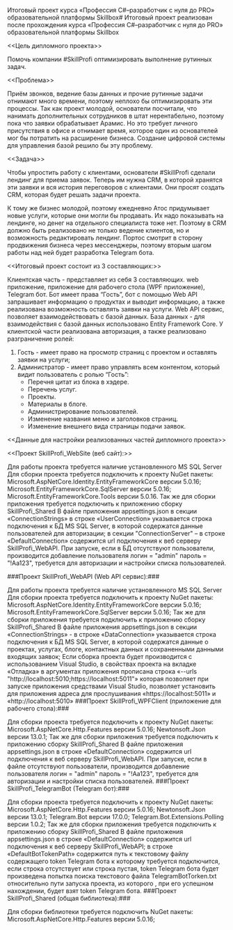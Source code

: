 Итоговый проект курса «Профессия C#–разработчик с нуля до PRO» образовательной платформы Skillbox#
Итоговый проект реализован после прохождения курса «Профессия C#–разработчик с нуля до PRO» образовательной платформы Skillbox

<<Цель дипломного проекта>>

Помочь компании #SkillProfi оптимизировать выполнение рутинных задач.

<<Проблема>>

Приём звонков, ведение базы данных и прочие рутинные задачи отнимают много времени, поэтому неплохо бы оптимизировать эти процессы. Так как проект молодой, основатели посчитали, что нанимать дополнительных сотрудников в штат нерентабельно, поэтому пока что заявки обрабатывает Арамис. Но это требует личного присутствия в офисе и отнимает время, которое один из основателей мог бы потратить на расширение бизнеса. Создание цифровой системы для управления базой решило бы эту проблему.

<<Задача>>

Чтобы упростить работу с клиентами, основатели #SkillProfi сделали лендинг для приема заявок. Теперь им нужна CRM, в которой хранятся эти заявки и вся история переговоров с клиентами. Они просят создать CRM, которая будет решать задачи проекта.

К тому же бизнес молодой, поэтому ежедневно Атос придумывает новые услуги, которые они могли бы продавать. Их надо показывать на лендинге, но денег на отдельного специалиста тоже нет. Поэтому в CRM должно быть реализовано не только ведение клиентов, но и возможность редактировать лендинг. Портос смотрит в сторону продвижения бизнеса через мессенджеры, поэтому вторым шагом работы над ней будет разработка Telegram бота.

<<Итоговый проект состоит из 3 составляющих:>>

Клиентская часть - представляет из себя 3 составляющих.
web приложение,
приложение для рабочего стола (WPF приложение),
Telegram бот. Бот имеет права “Гость”, бот с помощью Web API запрашивает информацию о продуктах и выводит информацию, а также реализована возможность оставлять заявки на услуги.
Web API сервис, позволяет взаимодействовать с базой данных.
База данных - для взаимодействия с базой данных использовано Entity Framework Core.
У клиентской части реализована авторизация, а также реализовано разграничение ролей:

1. Гость - имеет право на просмотр страниц с проектом и оставлять заявки на услуги;
2. Администратор - имеет право управлять всем контентом, который видит пользователь с ролью “Гость”:
	- Перечня цитат из блока в хэдере.
	- Перечень услуг.
	- Проекты.
	- Материалы в блоге.
	- Администрирование пользователей.
	- Изменение названия меню и заголовков страниц.
	- Изменение внешнего вида страницы подачи заявок.

<<Данные для настройки реализованных частей дипломного проекта>>

<<Проект SkillProfi_WebSite (веб сайт):>>

Для работы проекта требуется наличие установленного MS SQL Server
Для сборки проекта требуется подключить к проекту NuGet пакеты:
Microsoft.AspNetCore.Identity.EntityFrameworkCore версии 5.0.16;
Microsoft.EntityFrameworkCore.SqlServer версии 5.0.16;
Microsoft.EntityFrameworkCore.Tools версии 5.0.16.
Так же для сборки приложения требуется подключить к приложению сборку SkillProfi_Shared
В файле приложения appsettings.json
в секции «ConnectionStrings» в строке «UserConnection» указывается строка подключения к БД MS SQL Server, в которой содержатся данные пользователей для авторизации;
в секции "ConnectionServer" – в строке «DefaultConnection» содержится url подключения к веб серверу SkillProfi_WebAPI.
При запуске, если в БД отсутствуют пользователи, производится добавление пользователя логин = "admin" пароль = "!Aa123", требуется для авторизации и настройки списка пользователей.

###Проект SkillProfi_WebAPI (Web API сервис):###

Для работы проекта требуется наличие установленного MS SQL Server
Для сборки проекта требуется подключить к проекту NuGet пакеты:
Microsoft.AspNetCore.Identity.EntityFrameworkCore версии 5.0.16;
Microsoft.EntityFrameworkCore.SqlServer версии 5.0.16;
Так же для сборки приложения требуется подключить к приложению сборку SkillProfi_Shared
В файле приложения appsettings.json
в секции «ConnectionStrings» - в строке «DataConnection» указывается строка подключения к БД MS SQL Server, в которой содержатся данные о проектах, услугах, блоге, контактных данных и сохраненными данными входящих заявок;
Если сборка проекта будет производится с использованием Visual Studio, в свойствах проекта на вкладке «Отладка» в аргументах приложения прописана строка «--urls "http://localhost:5010;https://localhost:5011"» которая позволяет при запуске приложения средствами Visual Studio, позволяет установить для приложения адреса для прослушивания «https://localhost:5011» и «http://localhost:5010»
###Проект SkillProfi_WPFClient (приложение для рабочего стола):###

Для сборки проекта требуется подключить к проекту NuGet пакеты:
Microsoft.AspNetCore.Http.Features версии 5.0.16;
Newtonsoft.Json версии 13.0.1;
Так же для сборки приложения требуется подключить к приложению сборку SkillProfi_Shared
В файле приложения appsettings.json в строке «DefaultConnection» содержится url подключения к веб серверу SkillProfi_WebAPI. При запуске, если в файле отсутствуют пользователи, производится добавление пользователя логин = "admin" пароль = "!Aa123", требуется для авторизации и настройки списка пользователей.
###Проект SkillProfi_TelegramBot (Telegram бот):###

Для сборки проекта требуется подключить к проекту NuGet пакеты:
Microsoft.AspNetCore.Http.Features версии 5.0.16;
Newtonsoft.Json версии 13.0.1;
Telegram.Bot версии 17.0.0;
Telegram.Bot.Extensions.Polling версии 1.0.2;
Так же для сборки приложения требуется подключить к приложению сборку SkillProfi_Shared
В файле приложения appsettings.json
в строке «DefaultConnection» содержится url подключения к веб серверу SkillProfi_WebAPI;
в строке «DefaultBotTokenPath» содержится путь к текстовому файлу содержащего token Telegram бота к которому требуется подключится, если строка отсутствует или строка пустая, token Telegram бота будет произведена попытка поиска текстового файла TelegramBotTorken.txt относительно пути запуска проекта, из которого , при его успешном нахождении, будет взят token Telegram бота.
###Проект SkillProfi_Shared (общая библиотека):###

Для сборки библиотеки требуется подключить NuGet пакеты:
Microsoft.AspNetCore.Http.Features версии 5.0.16;